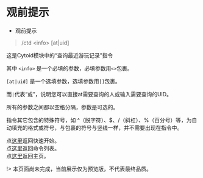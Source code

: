 # 观前提示  

- 观前提示  

> /ctd \<info> \[at|uid]  

这是Cytoid模块中的“查询最近游玩记录”指令  

其中 `<info>` 是一个必填的参数，必填参数用`<>`包裹。

`[at|uid]` 是一个选填参数，选填参数用`[]`包裹。  

而`|`代表“或”，说明您可以直接at需要查询的人或输入需要查询的UID。

所有的参数之间都以空格分隔，参数是可选的。  

指令其它包含的特殊符号，如 ^（脱字符）、$、/（斜杠）、%（百分号）等，为自动填充的格式或符号，与包裹的符号与竖线一样，并不需要出现在指令中。

点[这里](./start.md)返回快速开始。  
点[这里](./commands)返回命令列表。  
点[这里](./)返回主页。  

!> 本页面尚未完成，当前展示仅为预览版，不代表最终品质。
